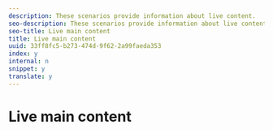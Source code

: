 ```yaml
---
description: These scenarios provide information about live content.
seo-description: These scenarios provide information about live content.
seo-title: Live main content
title: Live main content
uuid: 33ff8fc5-b273-474d-9f62-2a99faeda353
index: y
internal: n
snippet: y
translate: y
---
```


# Live main content

